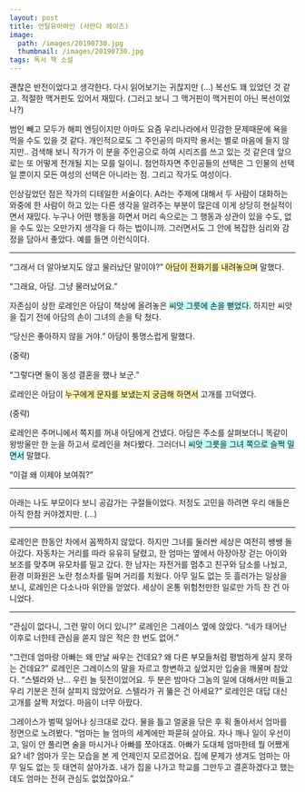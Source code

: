 ```yaml
---
layout: post
title: 언틸유아마인 (사만다 헤이즈)
image:
  path: /images/20190730.jpg
  thumbnail: /images/20190730.jpg
tags: 독서 책 소설
---
```


괜찮은 반전이었다고 생각한다. 다시 읽어보기는 귀찮지만 (...) 복선도 꽤 있었던 것 같고. 적절한 맥거핀도 있어서 재밌다. (그러고 보니 그 맥거핀이 맥거핀이 아닌 복선이었나?)


범인 빼고 모두가 해피 엔딩이지만 아마도 요즘 우리나라에서 민감한 문제때문에 욕을 먹을 수도 있을 것 같다. 개인적으로도 그 주인공의 마지막 용서는 별로 마음에 들지 않지만.. 검색해 보니 작가가 이 분을 주인공으로 하여 시리즈를 쓰고 있는 것 같은데 앞으로는 또 어떻게 전개될 지는 모를 일이니. 첨언하자면 주인공들의 선택은 그 인물의 선택일 뿐이지 모든 여성의 선택은 아니라는 점. 그리고 작가도 여성이다.


인상깊었던 점은 작가의 디테일한 서술이다. A라는 주제에 대해서 두 사람이 대화하는 와중에 한 사람이 하고 있는 다른 생각을 알려주는 부분이 많은데 이게 상당히 현실적이면서 재밌다. 누구나 어떤 행동을 하면서 머리 속으로는 그 행동과 상관이 있을 수도, 없을 수도 있는 오만가지 생각을 다 하는 법이니까. 그러면서도 그 안에 복잡한 심리와 감정을 담아서 좋았다. 예를 들면 이런식이다.

<hr/>

“그래서 더 알아보지도 않고 물러났단 말이야?” <span style="background-color:#fff5b1">아담이 전화기를 내려놓으며</span> 말했다. 

“그래요, 아담. 그냥 물러났어요.” 

자존심이 상한 로레인은 아담이 책상에 올려놓은 <span style="background-color:#C0FFFF">씨앗 그릇에 손을 뻗었다.</span> 하지만 씨앗을 집기 전에 아담의 손이 그녀의 손을 탁 쳤다. 

“당신은 좋아하지 않을 거야.” 아담이 퉁명스럽게 말했다.

(중략) 

“그렇다면 둘이 동성 결혼을 했나 보군.”

로레인은 아담이 <span style="background-color:#fff5b1">누구에게 문자를 보냈는지 궁금해 하면서</span> 고개를 끄덕였다.

(중략)

로레인은 주머니에서 쪽지를 꺼내 아담에게 건넸다. 아담은 주소를 살펴보더니 똑같이 왕방울만 한 눈을 하고서 로레인을 쳐다봤다. 그러더니 <span style="background-color:#C0FFFF">씨앗 그릇을 그녀 쪽으로 슬쩍 밀면서</span> 말했다.

“이걸 왜 이제야 보여줘?”

<hr/>

아래는 나도 부모이다 보니 공감가는 구절들이었다. 저정도 고민을 하려면 우리 애들은 아직 한참 커야겠지만. (...)

<hr/>

로레인은 한동안 차에서 꼼짝하지 않았다. 하지만 그녀를 둘러싼 세상은 여전히 쌩쌩 돌아갔다. 자동차는 거리를 따라 유유히 달렸고, 한 엄마는 옆에서 아장아장 걷는 아이와 보조를 맞추며 유모차를 밀고 갔다. 한 남자는 자전거를 멈추고 친구와 담소를 나눴고, 환경 미화원은 노란 청소차를 밀며 거리를 치웠다. 아무 일도 없는 듯 흘러가는 일상을 보니, 로레인은 다소나마 위안을 얻었다. 세상이 온통 위험천만한 일로만 가득 찬 건 아니었다.

<hr/>

“관심이 없다니, 그런 말이 어디 있니?” 로레인은 그레이스 옆에 앉았다. “네가 태어난 이후로 너한테 관심을 쏟지 않은 적은 한 번도 없어.”

“그런데 엄마랑 아빠는 왜 만날 싸우는 건데요? 왜 다른 부모들처럼 평범하게 살지 못하는 건데요?” 로레인은 그레이스의 말을 자르고 항변하고 싶었지만 입술을 깨물며 참았다. “스텔라와 난... 우린 늘 뒷전이었어요. 두 분은 밤마다 그놈의 일에 대해서만 떠들고 우리 기분은 전혀 살피지 않았어요. 스텔라가 귀 뚫은 건 아세요?” 로레인은 대답 대신 고개를 살짝 저었다. 마음이 너무 아팠다.

그레이스가 벌떡 일어나 싱크대로 갔다. 물을 틀고 얼굴을 닦은 후 획 돌아서서 엄마를 정면으로 노려봤다. “엄마는 늘 엄마의 세계에만 파묻혀 살아요. 자나 깨나 일이 우선이고, 일이 안 풀리면 술을 마시거나 아빠를 쪼아대죠. 아빠가 도대체 엄마한테 뭘 어쨌게요? 네? 엄마가 웃는 모습을 본 게 언제인지 모르겠어요. 집에 문제가 생겨도 엄마는 아무 일도 없는 듯 태연히 살아가죠. 내가 집을 나가고 학교를 그만두고 결혼하겠다고 했는데도 엄마는 전혀 관심도 없었잖아요.”